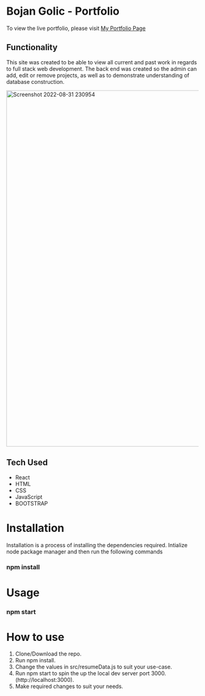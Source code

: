 # Bojan Golic - Portfolio

To view the live portfolio, please visit [My Portfolio Page](http://www.bojangolic.com/)

## Functionality 

This site was created to be able to view all current and past work in regards to full stack web development. The back end was created so the admin can add, edit or remove projects, as well as to demonstrate understanding of database construction. 

<img width="931" alt="Screenshot 2022-08-31 230954" src="https://user-images.githubusercontent.com/71577349/187823899-78db5abf-21ec-4e8a-8107-f67611daf8ff.png">

## Tech Used

- React
- HTML
- CSS
- JavaScript
- BOOTSTRAP


# Installation

Installation is a process of installing the dependencies required. Intialize node package manager and then run the following commands

### npm install

# Usage
### npm start

# How to use
1. Clone/Download the repo.
2. Run npm install.
3. Change the values in src/resumeData.js to suit your use-case.
4. Run npm start to spin the up the local dev server port 3000.(http://localhost:3000).
5. Make required changes to suit your needs.
